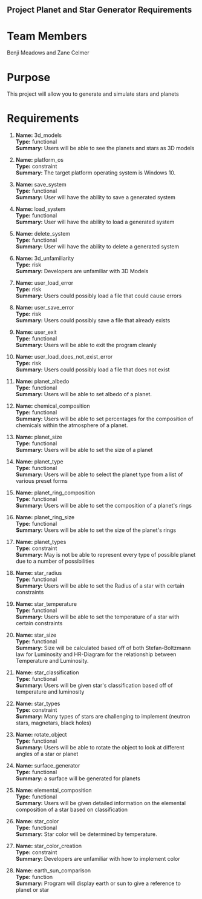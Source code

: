 ## Project Planet and Star Generator Requirements
                                           
# Team Members

Benji Meadows and Zane Celmer

# Purpose

This project will allow you to generate and simulate stars and planets

# Requirements
    
 1.  **Name:** 3d_models\
        **Type:** functional\
        **Summary:** Users will be able to see the planets and stars as 3D models
       
 1.  **Name:** platform_os\
        **Type:** constraint\
        **Summary:** The target platform operating system is Windows 10.
       
 1.  **Name:** save_system\
        **Type:** functional\
        **Summary:** User will have the ability to save a generated system
       
 1.  **Name:** load_system\
        **Type:** functional\
        **Summary:** User will have the ability to load a generated system
       
 1.  **Name:** delete_system\
        **Type:** functional\
        **Summary:** User will have the ability to delete a generated system
       
 1.  **Name:** 3d_unfamiliarity\
        **Type:** risk\
        **Summary:** Developers are unfamiliar with 3D Models
       
 1.  **Name:** user_load_error\
        **Type:** risk\
        **Summary:** Users could possibly load a file that could cause errors
       
 1.  **Name:** user_save_error\
        **Type:** risk\
        **Summary:** Users could possibly save a file that already exists
       
 1.  **Name:** user_exit\
        **Type:** functional\
        **Summary:** Users will be able to exit the program cleanly
       
 1. **Name:** user_load_does_not_exist_error\
        **Type:** risk\
        **Summary:** Users could possibly load a file that does not exist

 1. **Name:** planet_albedo\
        **Type:** functional\
        **Summary:** Users will be able to set albedo of a planet.
        
 1. **Name:** chemical_composition\
        **Type:** functional\
        **Summary:** Users will be able to set percentages for the composition of chemicals within the atmosphere of a planet.
        
 1. **Name:** planet_size\
        **Type:** functional\
        **Summary:** Users will be able to set the size of a planet
        
 1. **Name:** planet_type\
        **Type:** functional\
        **Summary:** Users will be able to select the planet type from a list of various preset forms
        
 1. **Name:** planet_ring_composition\
        **Type:** functional\
        **Summary:** Users will be able to set the composition of a planet's rings
        
 1. **Name:** planet_ring_size\
        **Type:** functional\
        **Summary:** Users will be able to set the size of the planet's rings
        
 1. **Name:** planet_types\
        **Type:** constraint\
        **Summary:** May is not be able to represent every type of possible planet due to a number of possibilities
        
 1. **Name:** star_radius\
        **Type:** functional\
        **Summary:** Users will be able to set the Radius of a star with certain constraints
        
 1. **Name:** star_temperature\
        **Type:** functional\
        **Summary:** Users will be able to set the temperature of a star with certain constraints
        
 1. **Name:** star_size\
        **Type:** functional\
        **Summary:** Size will be calculated based off of both Stefan-Boltzmann law for Luminosity and HR-Diagram for the relationship between Temperature and Luminosity.
        
 1. **Name:** star_classification\
        **Type:** functional\
        **Summary:** Users will be given star's classification based off of temperature and luminosity
        
 1. **Name:** star_types\
        **Type:** constraint\
        **Summary:** Many types of stars are challenging to implement (neutron stars, magnetars, black holes)
        
 1. **Name:** rotate_object\
        **Type:** functional\
        **Summary:** Users will be able to rotate the object to look at different angles of a star or planet
        
 1. **Name:** surface_generator\
        **Type:** functional\
        **Summary:** a surface will be generated for planets
        
  1. **Name:** elemental_composition\
        **Type:** functional\
        **Summary:** Users will be given detailed information on the elemental composition of a star based on classification
        
   1. **Name:** star_color\
        **Type:** functional\
        **Summary:** Star color will be determined by temperature.
        
   1. **Name:** star_color_creation\
        **Type:** constraint\
        **Summary:** Developers are unfamiliar with how to implement color
        
   1. **Name:** earth_sun_comparison\
        **Type:** function\
        **Summary:** Program will display earth or sun to give a reference to planet or star
